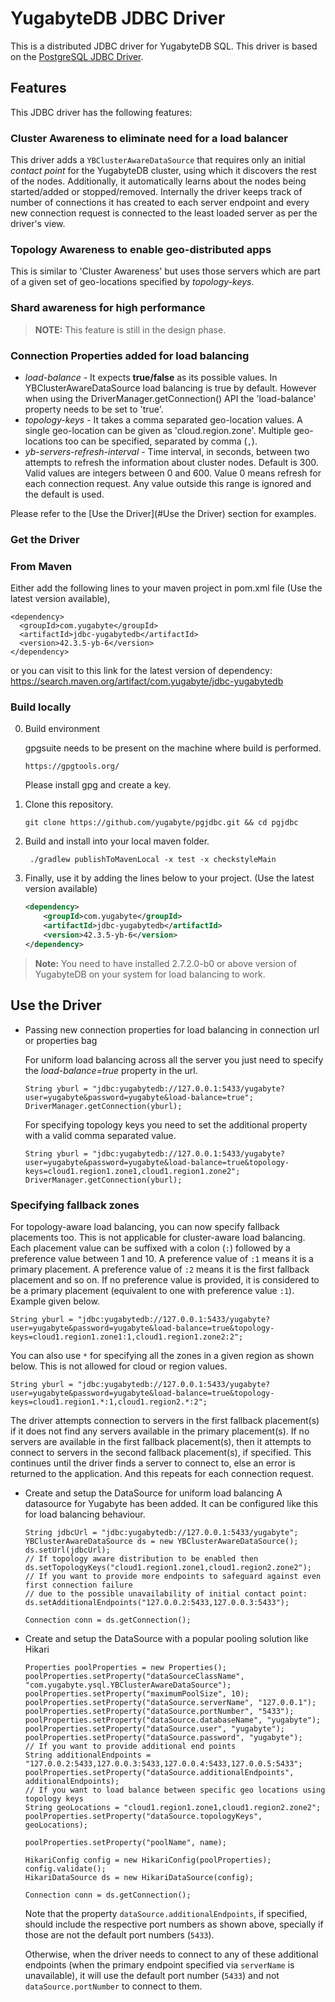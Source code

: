 # YugabyteDB JDBC Driver
This is a distributed JDBC driver for YugabyteDB SQL. This driver is based on the [PostgreSQL JDBC Driver](https://github.com/pgjdbc/pgjdbc).

## Features

This JDBC driver has the following features:

### Cluster Awareness to eliminate need for a load balancer

This driver adds a `YBClusterAwareDataSource` that requires only an initial _contact point_ for the YugabyteDB cluster, using which it discovers the rest of the nodes. Additionally, it automatically learns about the nodes being started/added or stopped/removed. Internally the driver keeps track of number of connections it has created to each server endpoint and every new connection request is connected to the least loaded server as per the driver's view.


### Topology Awareness to enable geo-distributed apps

This is similar to 'Cluster Awareness' but uses those servers which are part of a given set of geo-locations specified by _topology-keys_.

### Shard awareness for high performance

> **NOTE:** This feature is still in the design phase.

### Connection Properties added for load balancing

- _load-balance_   - It expects **true/false** as its possible values. In YBClusterAwareDataSource load balancing is true by default. However when using the DriverManager.getConnection() API the 'load-balance' property needs to be set to 'true'.
- _topology-keys_  - It takes a comma separated geo-location values. A single geo-location can be given as 'cloud.region.zone'. Multiple geo-locations too can be specified, separated by comma (`,`).
- _yb-servers-refresh-interval_ - Time interval, in seconds, between two attempts to refresh the information about cluster nodes. Default is 300. Valid values are integers between 0 and 600. Value 0 means refresh for each connection request. Any value outside this range is ignored and the default is used.

Please refer to the [Use the Driver](#Use the Driver) section for examples.

### Get the Driver

### From Maven

Either add the following lines to your maven project in pom.xml file (Use the latest version available),
```
<dependency>
  <groupId>com.yugabyte</groupId>
  <artifactId>jdbc-yugabytedb</artifactId>
  <version>42.3.5-yb-6</version>
</dependency>
```

or you can visit to this link for the latest version of dependency: https://search.maven.org/artifact/com.yugabyte/jdbc-yugabytedb

### Build locally

0. Build environment

   gpgsuite needs to be present on the machine where build is performed.
   ```
   https://gpgtools.org/
   ```
   Please install gpg and create a key.

1. Clone this repository.

    ```
    git clone https://github.com/yugabyte/pgjdbc.git && cd pgjdbc
    ```

2. Build and install into your local maven folder.

    ```
     ./gradlew publishToMavenLocal -x test -x checkstyleMain
    ```

3. Finally, use it by adding the lines below to your project. (Use the latest version available)

    ```xml
    <dependency>
        <groupId>com.yugabyte</groupId>
        <artifactId>jdbc-yugabytedb</artifactId>
        <version>42.3.5-yb-6</version>
    </dependency> 
    ```
> **Note:** You need to have installed 2.7.2.0-b0 or above version of YugabyteDB on your system for load balancing to work.

## Use the Driver

- Passing new connection properties for load balancing in connection url or properties bag

  For uniform load balancing across all the server you just need to specify the _load-balance=true_ property in the url.
    ```
    String yburl = "jdbc:yugabytedb://127.0.0.1:5433/yugabyte?user=yugabyte&password=yugabyte&load-balance=true";
    DriverManager.getConnection(yburl);
    ```

  For specifying topology keys you need to set the additional property with a valid comma separated value.

    ```
    String yburl = "jdbc:yugabytedb://127.0.0.1:5433/yugabyte?user=yugabyte&password=yugabyte&load-balance=true&topology-keys=cloud1.region1.zone1,cloud1.region1.zone2";
    DriverManager.getConnection(yburl);
    ```

### Specifying fallback zones

  For topology-aware load balancing, you can now specify fallback placements too. This is not applicable for cluster-aware load balancing.
  Each placement value can be suffixed with a colon (`:`) followed by a preference value between 1 and 10.
  A preference value of `:1` means it is a primary placement. A preference value of `:2` means it is the first fallback placement and so on.
  If no preference value is provided, it is considered to be a primary placement (equivalent to one with preference value `:1`). Example given below.

```
String yburl = "jdbc:yugabytedb://127.0.0.1:5433/yugabyte?user=yugabyte&password=yugabyte&load-balance=true&topology-keys=cloud1.region1.zone1:1,cloud1.region1.zone2:2";

```

  You can also use `*` for specifying all the zones in a given region as shown below. This is not allowed for cloud or region values.

```
String yburl = "jdbc:yugabytedb://127.0.0.1:5433/yugabyte?user=yugabyte&password=yugabyte&load-balance=true&topology-keys=cloud1.region1.*:1,cloud1.region2.*:2";
```

  The driver attempts connection to servers in the first fallback placement(s) if it does not find any servers available in the primary placement(s). If no servers are available in the first fallback placement(s),
  then it attempts to connect to servers in the second fallback placement(s), if specified. This continues until the driver finds a server to connect to, else an error is returned to the application.
  And this repeats for each connection request.

- Create and setup the DataSource for uniform load balancing
  A datasource for Yugabyte has been added. It can be configured like this for load balancing behaviour.
    ```
    String jdbcUrl = "jdbc:yugabytedb://127.0.0.1:5433/yugabyte";
    YBClusterAwareDataSource ds = new YBClusterAwareDataSource();
    ds.setUrl(jdbcUrl);
    // If topology aware distribution to be enabled then
    ds.setTopologyKeys("cloud1.region1.zone1,cloud1.region2.zone2");
    // If you want to provide more endpoints to safeguard against even first connection failure
    // due to the possible unavailability of initial contact point:
    ds.setAdditionalEndpoints("127.0.0.2:5433,127.0.0.3:5433");

    Connection conn = ds.getConnection();
    ```

- Create and setup the DataSource with a popular pooling solution like Hikari

    ```
    Properties poolProperties = new Properties();
    poolProperties.setProperty("dataSourceClassName", "com.yugabyte.ysql.YBClusterAwareDataSource");
    poolProperties.setProperty("maximumPoolSize", 10);
    poolProperties.setProperty("dataSource.serverName", "127.0.0.1");
    poolProperties.setProperty("dataSource.portNumber", "5433");
    poolProperties.setProperty("dataSource.databaseName", "yugabyte");
    poolProperties.setProperty("dataSource.user", "yugabyte");
    poolProperties.setProperty("dataSource.password", "yugabyte");
    // If you want to provide additional end points
    String additionalEndpoints = "127.0.0.2:5433,127.0.0.3:5433,127.0.0.4:5433,127.0.0.5:5433";
    poolProperties.setProperty("dataSource.additionalEndpoints", additionalEndpoints);
    // If you want to load balance between specific geo locations using topology keys
    String geoLocations = "cloud1.region1.zone1,cloud1.region2.zone2";
    poolProperties.setProperty("dataSource.topologyKeys", geoLocations);

    poolProperties.setProperty("poolName", name);

    HikariConfig config = new HikariConfig(poolProperties);
    config.validate();
    HikariDataSource ds = new HikariDataSource(config);

    Connection conn = ds.getConnection();
    ```

    Note that the property `dataSource.additionalEndpoints`, if specified, should include the respective port numbers as
    shown above, specially if those are not the default port numbers (`5433`).

    Otherwise, when the driver needs to connect to any of these additional endpoints (when the primary endpoint
    specified via `serverName` is unavailable), it will use the default port number (`5433`) and not
    `dataSource.portNumber` to connect to them.
